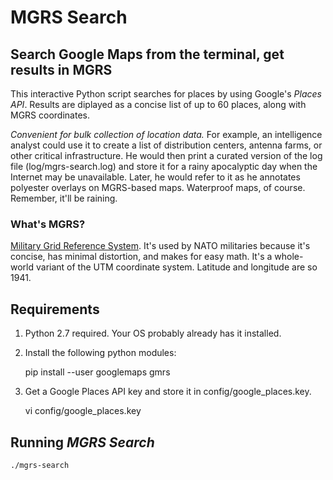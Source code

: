 # MGRS Search

## Search Google Maps from the terminal, get results in MGRS

This interactive Python script searches for places by using Google's _Places
API_.  Results are diplayed as a concise list of up to 60 places, along with
MGRS coordinates.

*Convenient for bulk collection of location data.* For example, an intelligence
analyst could use it to create a list of distribution centers, antenna farms,
or other critical infrastructure. He would then print a curated version of the
log file (log/mgrs-search.log) and store it for a rainy apocalyptic day when
the Internet may be unavailable. Later, he would refer to it as he annotates
polyester overlays on MGRS-based maps. Waterproof maps, of course. Remember,
it'll be raining.

### What's MGRS?

[Military Grid Reference System](https://en.wikipedia.org/wiki/Military_Grid_Reference_System).
It's used by NATO militaries because it's concise, has minimal distortion, and
makes for easy math. It's a whole-world variant of the UTM coordinate system.
Latitude and longitude are so 1941.

## Requirements

1. Python 2.7 required. Your OS probably already has it installed.

2. Install the following python modules:

    pip install --user googlemaps gmrs

3. Get a Google Places API key and store it in config/google_places.key.

    vi config/google_places.key

## Running _MGRS Search_

    ./mgrs-search
